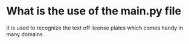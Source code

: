 # What is the use of the main.py file

It is used to recognize the text off license plates which comes handy in many domains.
